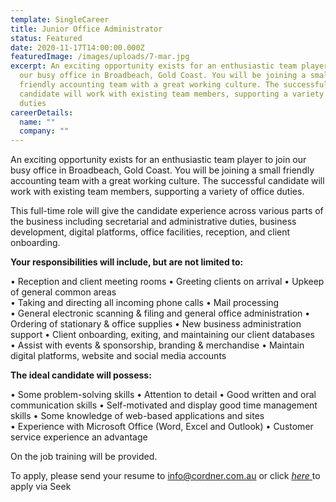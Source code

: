 ```yaml
---
template: SingleCareer
title: Junior Office Administrator
status: Featured
date: 2020-11-17T14:00:00.000Z
featuredImage: /images/uploads/7-mar.jpg
excerpt: An exciting opportunity exists for an enthusiastic team player to join
  our busy office in Broadbeach, Gold Coast. You will be joining a small
  friendly accounting team with a great working culture. The successful
  candidate will work with existing team members, supporting a variety of office
  duties
careerDetails:
  name: ""
  company: ""
---
```

An exciting opportunity exists for an enthusiastic team player to join our busy office in Broadbeach, Gold Coast. You will be joining a small friendly accounting team with a great working culture. The successful candidate will work with existing team members, supporting a variety of office duties.

This full-time role will give the candidate experience across various parts of the business including secretarial and administrative duties, business development, digital platforms, office facilities, reception, and client onboarding. 


**Your responsibilities will include, but are not limited to:**

•	Reception and client meeting rooms
•	Greeting clients on arrival 
•	Upkeep of general common areas\
•	Taking and directing all incoming phone calls
•	Mail processing\
•	General electronic scanning & filing and general office administration
•	Ordering of stationary & office supplies
•	New business administration support 
•	Client onboarding, exiting, and maintaining our client databases\
•	Assist with events & sponsorship, branding & merchandise
•	Maintain digital platforms, website and social media accounts

**The ideal candidate will possess:**

•	Some problem-solving skills
•	Attention to detail
•	Good written and oral communication skills
•	Self-motivated and display good time management skills
•	Some knowledge of web-based applications and sites\
•	Experience with Microsoft Office (Word, Excel and Outlook)
•	Customer service experience an advantage

On the job training will be provided.

To apply, please send your resume to info@cordner.com.au or click [*here* ](https://www.seek.com.au/job/52506019?type=promoted#searchRequestToken=30043df8-302b-4333-b5f8-35e28b3cfaf9)to apply via Seek